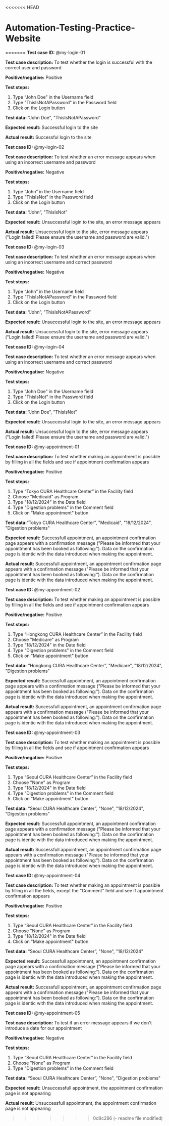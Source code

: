 <<<<<<< HEAD
# Automation-Testing-Practice-Website
=======
**Test case ID:** @my-login-01

**Test case description:** To test whether the login is successful with the correct user and password

**Positive/negative:** Positive

**Test steps:** 

1.  Type “John Doe” in the Username field
2.  Type "ThisIsNotAPassword" in the Password field
3.  Click on the Login button

**Test data:** "John Doe", "ThisIsNotAPassword"

**Expected result:** Successful login to the site

**Actual result:** Successful login to the site

**Test case ID:** @my-login-02

**Test case description:** To test whether an error message appears when using an incorrect username and password

**Positive/negative:** Negative

**Test steps:** 

1.  Type “John” in the Username field
2.  Type "ThisIsNot" in the Password field
3.  Click on the Login button

**Test data:** “John”, "ThisIsNot"

**Expected result:** Unsuccessful login to the site, an error message appears

**Actual result:** Unsuccessful login to the site, error message appears ("Login failed! Please ensure the username and password are valid.")

**Test case ID:** @my-login-03

**Test case description:** To test whether an error message appears when using an incorrect username and correct password

**Positive/negative:** Negative

**Test steps:** 

1.  Type “John” in the Username field
2.  Type "ThisIsNotAPassword" in the Password field
3.  Click on the Login button

**Test data:** “John”, "ThisIsNotAPassword"

**Expected result:** Unsuccessful login to the site, an error message appears

**Actual result:** Unsuccessful login to the site, error message appears ("Login failed! Please ensure the username and password are valid.")

**Test case ID:** @my-login-04

**Test case description:** To test whether an error message appears when using an incorrect username and correct password

**Positive/negative:** Negative

**Test steps:** 

1.  Type “John Doe” in the Username field
2.  Type "ThisIsNot" in the Password field
3.  Click on the Login button

**Test data:** “John Doe”, "ThisIsNot"

**Expected result:** Unsuccessful login to the site, an error message appears

**Actual result:** Unsuccessful login to the site, error message appears ("Login failed! Please ensure the username and password are valid.")

**Test case ID:** @my-appointment-01

**Test case description:** To test whether making an appointment is possible by filling in all the fields and see if appointment confirmation appears

**Positive/negative:** Positive

**Test steps:** 

1.  Type “Tokyo CURA Healthcare Center” in the Facility field
2.  Choose "Medicaid" as Program
3.  Type "18/12/2024" in the Date field
4.  Type "Digestion problems" in the Comment field
5.  Click on "Make appointment" button

**Test data:**“Tokyo CURA Healthcare Center”, "Medicaid", "18/12/2024", "Digestion problems"

**Expected result:** Successfull appointment, an appointment confirmation page appears with a confirmation message ("Please be informed that your appointment has been booked as following:"). Data on the confirmation page is identic with the data introduced when making the appointment. 

**Actual result:** Successfull appointment, an appointment confirmation page appears with a confirmation message ("Please be informed that your appointment has been booked as following:"). Data on the confirmation page is identic with the data introduced when making the appointment. 

**Test case ID:** @my-appointment-02

**Test case description:** To test whether making an appointment is possible by filling in all the fields and see if appointment confirmation appears

**Positive/negative:** Positive

**Test steps:** 

1.  Type “Hongkong CURA Healthcare Center” in the Facility field
2.  Choose "Medicare" as Program
3.  Type "18/12/2024" in the Date field
4.  Type "Digestion problems" in the Comment field
5.  Click on "Make appointment" button

**Test data:** “Hongkong CURA Healthcare Center”, "Medicare", "18/12/2024", "Digestion problems"

**Expected result:** Successfull appointment, an appointment confirmation page appears with a confirmation message ("Please be informed that your appointment has been booked as following:"). Data on the confirmation page is identic with the data introduced when making the appointment. 

**Actual result:** Successfull appointment, an appointment confirmation page appears with a confirmation message ("Please be informed that your appointment has been booked as following:"). Data on the confirmation page is identic with the data introduced when making the appointment. 

**Test case ID:** @my-appointment-03

**Test case description:** To test whether making an appointment is possible by filling in all the fields and see if appointment confirmation appears

**Positive/negative:** Positive

**Test steps:** 

1.  Type “Seoul CURA Healthcare Center” in the Facility field
2.  Choose "None" as Program
3.  Type "18/12/2024" in the Date field
4.  Type "Digestion problems" in the Comment field
5.  Click on "Make appointment" button

**Test data:** “Seoul CURA Healthcare Center”, "None", "18/12/2024", "Digestion problems"

**Expected result:** Successfull appointment, an appointment confirmation page appears with a confirmation message ("Please be informed that your appointment has been booked as following:"). Data on the confirmation page is identic with the data introduced when making the appointment. 

**Actual result:** Successfull appointment, an appointment confirmation page appears with a confirmation message ("Please be informed that your appointment has been booked as following:"). Data on the confirmation page is identic with the data introduced when making the appointment. 

**Test case ID:** @my-appointment-04

**Test case description:** To test whether making an appointment is possible by filling in all the fields, except the "Comment" field and see if appointment confirmation appears

**Positive/negative:** Positive

**Test steps:** 

1.  Type “Seoul CURA Healthcare Center” in the Facility field
2.  Choose "None" as Program
3.  Type "18/12/2024" in the Date field
5.  Click on "Make appointment" button


**Test data:** “Seoul CURA Healthcare Center”, "None", "18/12/2024"

**Expected result:** Successfull appointment, an appointment confirmation page appears with a confirmation message ("Please be informed that your appointment has been booked as following:"). Data on the confirmation page is identic with the data introduced when making the appointment. 

**Actual result:** Successfull appointment, an appointment confirmation page appears with a confirmation message ("Please be informed that your appointment has been booked as following:"). Data on the confirmation page is identic with the data introduced when making the appointment.

**Test case ID:** @my-appointment-05

**Test case description:** To test if an error message appears if we don't introduce a date for our appointment 

**Positive/negative:** Negative

**Test steps:** 

1.  Type “Seoul CURA Healthcare Center” in the Facility field
2.  Choose "None" as Program
3.  Type "Digestion problems" in the Comment field

**Test data:** “Seoul CURA Healthcare Center”, "None", "Digestion problems"

**Expected result:** Unsuccessfull appointment, the appointment confirmation page is not appearing

**Actual result:** Unsuccessfull appointment, the appointment confirmation page is not appearing
>>>>>>> 0d9c286 (- readme file modified)
